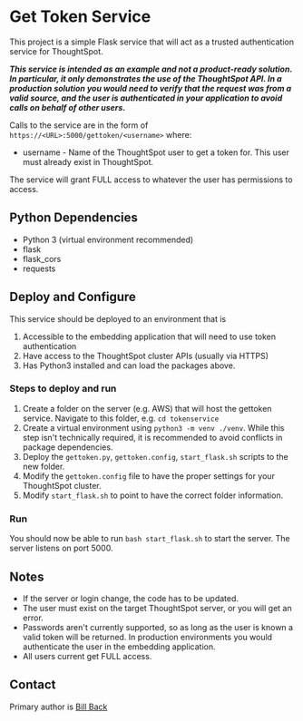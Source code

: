 # Get Token Service

This project is a simple Flask service that will act as a trusted authentication service for ThoughtSpot.  

*__This service is intended as an example and not a product-ready solution.  In particular, it only demonstrates the use of the ThoughtSpot API.  In a production solution you would need to verify that the request was from a valid source, and the user is authenticated in your application to avoid calls on behalf of other users.__*

Calls to the service are in the form of `https://<URL>:5000/gettoken/<username>`
where:
* username - Name of the ThoughtSpot user to get a token for.  This user must already exist in ThoughtSpot.

The service will grant FULL access to whatever the user has permissions to access.

## Python Dependencies
* Python 3 (virtual environment recommended)
* flask
* flask_cors
* requests

## Deploy and Configure

This service should be deployed to an environment that is

1. Accessible to the embedding application that will need to use token authentication
2. Have access to the ThoughtSpot cluster APIs (usually via HTTPS)
3. Has Python3 installed and can load the packages above.

### Steps to deploy and run

1. Create a folder on the server (e.g. AWS) that will host the gettoken service.  Navigate to this folder, e.g. `cd tokenservice`
2. Create a virtual environment using `python3 -m venv ./venv`.  While this step isn't technically required, it is recommended to avoid conflicts in package dependencies.
3. Deploy the `gettoken.py`, `gettoken.config`, `start_flask.sh` scripts to the new folder.
4. Modify the `gettoken.config` file to have the proper settings for your ThoughtSpot cluster.
5. Modify `start_flask.sh` to point to have the correct folder information.

### Run
You should now be able to run `bash start_flask.sh` to start the server.  The server listens on port 5000. 

## Notes

* If the server or login change, the code has to be updated.
* The user must exist on the target ThoughtSpot server, or you will get an error.
* Passwords aren't currently supported, so as long as the user is known a valid token will be returned.  In production environments you would authenticate the user in the embedding application.
* All users current get FULL access.

## Contact
Primary author is [Bill Back](https://github.com/billdback-ts)